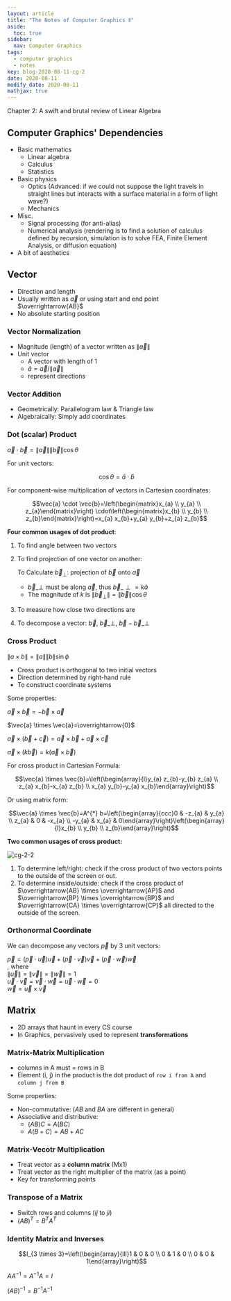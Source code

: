 ```yaml
---
layout: article
title: "The Notes of Computer Graphics Ⅱ"
aside:
  toc: true
sidebar:
  nav: Computer Graphics
tags:
  - computer graphics
  - notes
key: blog-2020-08-11-cg-2
date: 2020-08-11
modify_date: 2020-08-11
mathjax: true
---
```


Chapter 2: A swift and brutal review of Linear Algebra

<!--more-->

## Computer Graphics' Dependencies

- Basic mathematics
  - Linear algebra
  - Calculus
  - Statistics
- Basic physics
  - Optics (Advanced: if we could not suppose the light travels in straight lines but interacts with a surface material in a form of light wave?)
  - Mechanics
- Misc.
  - Signal processing (for anti-alias)
  - Numerical analysis (rendering is to find a solution of calculus defined by recursion, simulation is to solve FEA, Finite Element Analysis, or diffusion equation)
- A bit of aesthetics

## Vector

- Direction and length
- Usually written as $\vec{a}$ or using start and end point $\overrightarrow{AB}$
- No absolute starting position

### Vector Normalization

- Magnitude (length) of a vector written as $\|\vec{a}\|$
- Unit vector
  - A vector with length of 1
  - $\hat{a}=\vec{a} /\|\vec{a}\|$
  - represent directions

### Vector Addition

- Geometrically: Parallelogram law & Triangle law
- Algebraically: Simply add coordinates

### Dot (scalar) Product

$\vec{a} \cdot \vec{b}=\|\vec{a}\|\|\vec{b}\| \cos \theta$

For unit vectors: 

$$\cos \theta=\hat{a} \cdot \hat{b}$$

For component-wise multiplication of vectors in Cartesian coordinates:

$$\vec{a} \cdot \vec{b}=\left(\begin{matrix}x_{a} \\ y_{a} \\ z_{a}\end{matrix}\right) \cdot\left(\begin{matrix}x_{b} \\ y_{b} \\ z_{b}\end{matrix}\right)=x_{a} x_{b}+y_{a} y_{b}+z_{a} z_{b}$$

**Four common usages of dot product**:

1. To find angle between two vectors  
2. To find projection of one vector on another:  

    To Calculate $\vec{b}_{\perp}$: projection of $\vec{b}$ onto $\vec{a}$  
    - $\vec{b}\_{\perp}$ must be along $\vec{a}$, thus $\vec{b}\_{\perp}=k \hat{a}$
    - The magnitude of $k$ is $\left\|\vec{b}_{\perp}\right\|=\|\vec{b}\| \cos \theta$

3. To measure how close two directions are
4. To decompose a vector:  $\vec{b}$, $\vec{b}\_{\perp}$, $\vec{b}-\vec{b}\_{\perp}$  

### Cross Product

$\|a \times b\|=\|a\|\|b\| \sin \phi$

- Cross product is orthogonal to two initial vectors
- Direction determined by right-hand rule
- To construct coordinate systems

Some properties:

$\vec{a} \times \vec{b}=-\vec{b} \times \vec{a}$

$\vec{a} \times \vec{a}=\overrightarrow{0}$

$\vec{a} \times(\vec{b}+\vec{c})=\vec{a} \times \vec{b}+\vec{a} \times \vec{c}$

$\vec{a} \times(k \vec{b})=k(\vec{a} \times \vec{b})$

For cross product in Cartesian Formula:

$$\vec{a} \times \vec{b}=\left(\begin{array}{l}y_{a} z_{b}-y_{b} z_{a} \\ z_{a} x_{b}-x_{a} z_{b} \\ x_{a} y_{b}-y_{a} x_{b}\end{array}\right)$$

Or using matrix form:

$$\vec{a} \times \vec{b}=A^{*} b=\left(\begin{array}{ccc}0 & -z_{a} & y_{a} \\ z_{a} & 0 & -x_{a} \\ -y_{a} & x_{a} & 0\end{array}\right)\left(\begin{array}{l}x_{b} \\ y_{b} \\ z_{b}\end{array}\right)$$

**Two common usages of cross product:**

![cg-2-2](https://s3.ax1x.com/2020/12/29/r7oeXV.jpg)

1. To determine left/right: check if the cross product of two vectors points to the outside of the screen or out.
2. To determine inside/outside: check if the cross product of $\overrightarrow{AB} \times \overrightarrow{AP}$ and $\overrightarrow{BP} \times \overrightarrow{BP}$ and $\overrightarrow{CA} \times \overrightarrow{CP}$ all directed to the outside of the screen.

### Orthonormal Coordinate

We can decompose any vectors $\vec{p}$ by 3 unit vectors:

$\vec{p}=(\vec{p} \cdot \vec{u}) \vec{u}+(\vec{p} \cdot \vec{v}) \vec{v}+(\vec{p} \cdot \vec{w}) \vec{w}$  
, where  
$\|\vec{u}\|=\|\vec{v}\|=\|\vec{w}\|=1$  
$\vec{u} \cdot \vec{v}=\vec{v} \cdot \vec{w}=\vec{u} \cdot \vec{w}=0$  
$\vec{w}=\vec{u} \times \vec{v} \quad$  


## Matrix

- 2D arrays that haunt in every CS course
- In Graphics, pervasively used to represent **transformations**

### Matrix-Matrix Multiplication

- columns in A must = rows in B
- Element (i, j) in the product is the dot product of `row i from A` and `column j from B`

Some properties:

- Non-commutative: ($AB$ and $BA$ are different in general)
- Associative and distributive:
  - $(AB)C = A(BC)$
  - $A(B+C) = AB + AC$

### Matrix-Vecotr Multiplication

- Treat vector as a **column matrix** (Mx1)
- Treat vector as the right multiplier of the matrix (as a point)
- Key for transforming points

### Transpose of a Matrix

- Switch rows and columns ($ij$ to $ji$)
- $(A B)^{T}=B^{T} A^{T}$

### Identity Matrix and Inverses

$$I_{3 \times 3}=\left(\begin{array}{lll}1 & 0 & 0 \\ 0 & 1 & 0 \\ 0 & 0 & 1\end{array}\right)$$

$A A^{-1}=A^{-1} A=I$

$(A B)^{-1}=B^{-1} A^{-1}$